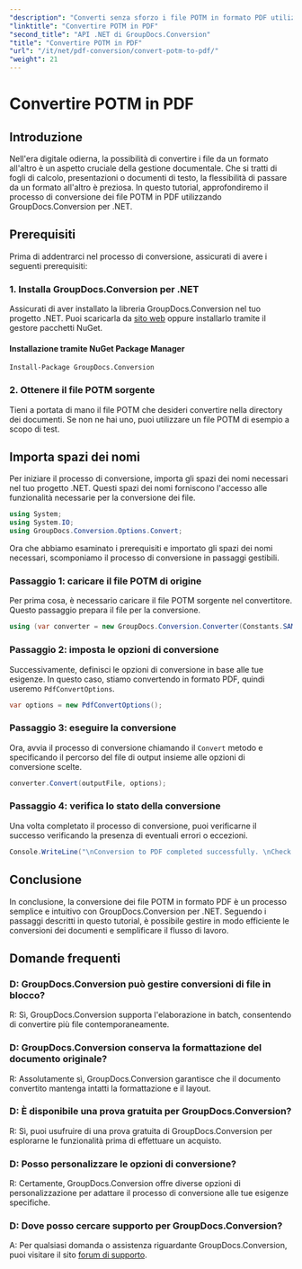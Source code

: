 ```yaml
---
"description": "Converti senza sforzo i file POTM in formato PDF utilizzando GroupDocs.Conversion per .NET. Semplifica il flusso di lavoro di gestione dei documenti."
"linktitle": "Convertire POTM in PDF"
"second_title": "API .NET di GroupDocs.Conversion"
"title": "Convertire POTM in PDF"
"url": "/it/net/pdf-conversion/convert-potm-to-pdf/"
"weight": 21
---
```


# Convertire POTM in PDF

## Introduzione

Nell'era digitale odierna, la possibilità di convertire i file da un formato all'altro è un aspetto cruciale della gestione documentale. Che si tratti di fogli di calcolo, presentazioni o documenti di testo, la flessibilità di passare da un formato all'altro è preziosa. In questo tutorial, approfondiremo il processo di conversione dei file POTM in PDF utilizzando GroupDocs.Conversion per .NET.

## Prerequisiti

Prima di addentrarci nel processo di conversione, assicurati di avere i seguenti prerequisiti:

### 1. Installa GroupDocs.Conversion per .NET

Assicurati di aver installato la libreria GroupDocs.Conversion nel tuo progetto .NET. Puoi scaricarla da [sito web](https://releases.groupdocs.com/conversion/net/) oppure installarlo tramite il gestore pacchetti NuGet.

#### Installazione tramite NuGet Package Manager

```
Install-Package GroupDocs.Conversion
```

### 2. Ottenere il file POTM sorgente

Tieni a portata di mano il file POTM che desideri convertire nella directory dei documenti. Se non ne hai uno, puoi utilizzare un file POTM di esempio a scopo di test.

## Importa spazi dei nomi

Per iniziare il processo di conversione, importa gli spazi dei nomi necessari nel tuo progetto .NET. Questi spazi dei nomi forniscono l'accesso alle funzionalità necessarie per la conversione dei file.

```csharp
using System;
using System.IO;
using GroupDocs.Conversion.Options.Convert;
```

Ora che abbiamo esaminato i prerequisiti e importato gli spazi dei nomi necessari, scomponiamo il processo di conversione in passaggi gestibili.

### Passaggio 1: caricare il file POTM di origine

Per prima cosa, è necessario caricare il file POTM sorgente nel convertitore. Questo passaggio prepara il file per la conversione.

```csharp
using (var converter = new GroupDocs.Conversion.Converter(Constants.SAMPLE_POTM))
```

### Passaggio 2: imposta le opzioni di conversione

Successivamente, definisci le opzioni di conversione in base alle tue esigenze. In questo caso, stiamo convertendo in formato PDF, quindi useremo `PdfConvertOptions`.

```csharp
var options = new PdfConvertOptions();
```

### Passaggio 3: eseguire la conversione

Ora, avvia il processo di conversione chiamando il `Convert` metodo e specificando il percorso del file di output insieme alle opzioni di conversione scelte.

```csharp
converter.Convert(outputFile, options);
```

### Passaggio 4: verifica lo stato della conversione

Una volta completato il processo di conversione, puoi verificarne il successo verificando la presenza di eventuali errori o eccezioni.

```csharp
Console.WriteLine("\nConversion to PDF completed successfully. \nCheck output in {0}", outputFolder);
```

## Conclusione

In conclusione, la conversione dei file POTM in formato PDF è un processo semplice e intuitivo con GroupDocs.Conversion per .NET. Seguendo i passaggi descritti in questo tutorial, è possibile gestire in modo efficiente le conversioni dei documenti e semplificare il flusso di lavoro.

## Domande frequenti

### D: GroupDocs.Conversion può gestire conversioni di file in blocco?

R: Sì, GroupDocs.Conversion supporta l'elaborazione in batch, consentendo di convertire più file contemporaneamente.

### D: GroupDocs.Conversion conserva la formattazione del documento originale?

R: Assolutamente sì, GroupDocs.Conversion garantisce che il documento convertito mantenga intatti la formattazione e il layout.

### D: È disponibile una prova gratuita per GroupDocs.Conversion?

R: Sì, puoi usufruire di una prova gratuita di GroupDocs.Conversion per esplorarne le funzionalità prima di effettuare un acquisto.

### D: Posso personalizzare le opzioni di conversione?

R: Certamente, GroupDocs.Conversion offre diverse opzioni di personalizzazione per adattare il processo di conversione alle tue esigenze specifiche.

### D: Dove posso cercare supporto per GroupDocs.Conversion?

A: Per qualsiasi domanda o assistenza riguardante GroupDocs.Conversion, puoi visitare il sito [forum di supporto](https://forum.groupdocs.com/c/conversion/11).